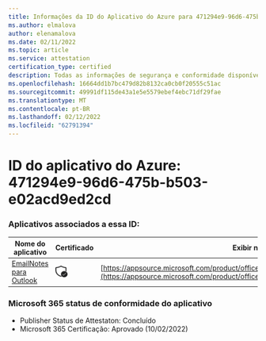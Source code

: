 ```yaml
---
title: Informações da ID do Aplicativo do Azure para 471294e9-96d6-475b-b503-e02acd9ed2cd
ms.author: elmalova
author: elenamalova
ms.date: 02/11/2022
ms.topic: article
ms.service: attestation
certification_type: certified
description: Todas as informações de segurança e conformidade disponíveis para 471294e9-96d6-475b-b503-e02acd9ed2cd.
ms.openlocfilehash: 16664dd1b7bc479d82b8132ca0cb0f20555c51ac
ms.sourcegitcommit: 49991df115de43a1e5e5579ebef4ebc71df29fae
ms.translationtype: MT
ms.contentlocale: pt-BR
ms.lasthandoff: 02/12/2022
ms.locfileid: "62791394"
---
```

# <a name="azure-app-id-471294e9-96d6-475b-b503-e02acd9ed2cd"></a>ID do aplicativo do Azure: 471294e9-96d6-475b-b503-e02acd9ed2cd


### <a name="apps-associated-with-this-id"></a>Aplicativos associados a essa ID:
| **Nome do aplicativo** | **Certificado** | **Exibir no AppSource** |
|--------------|---------------|-----------------------|
| [EmailNotes para Outlook](https://docs.microsoft.com/microsoft-365-app-certification/forward/standsssouthpacificltd1581455821226.emailnotes) | <img alt="Certified application badge" src="../media/certified-badge.png" height="25" width="25" /> | [https://appsource.microsoft.com/product/office/standsssouthpacificltd1581455821226.emailnotes](https://appsource.microsoft.com/product/office/standsssouthpacificltd1581455821226.emailnotes) |

### <a name="microsoft-365-app-compliance-status"></a>Microsoft 365 status de conformidade do aplicativo
- Publisher Status de Attestaton: Concluído
- Microsoft 365 Certificação: Aprovado (10/02/2022)
